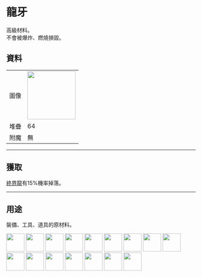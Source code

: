 # 龍牙
高級材料。  
不會被爆炸、燃燒損毀。

## 資料
<table>
    <tr><td align="end">圖像</td><td><img src="https://i.imgur.com/ZJn6ZOj.png" width="128"/></td></tr>
    <tr><td align="end">堆疊</td><td>64</td></tr>
    <tr><td align="end">附魔</td><td>無</td></tr>
</table>

---

## 獲取
[終界龍](https://minecraft.fandom.com/zh/wiki/終界龍)有15%機率掉落。

---

## 用途
裝備、工具、道具的原材料。  

<a href="fast_break_magic_wand.md"><img src="https://i.imgur.com/W49RaLU.png" width="48"/></a>
<a href="fast_fill_magic_wand.md"><img src="https://i.imgur.com/7cOnwYJ.png" width="48"/></a>
<a href="pickaxe.md"><img src="https://i.imgur.com/8Az4lnz.png" width="48"/></a>
<a href="axe.md"><img src="https://i.imgur.com/uysb6iv.png" width="48"/></a>
<a href="bow.md"><img src="https://i.imgur.com/OG1BKLZ.png" width="48"/></a>
<a href="sword.md"><img src="https://i.imgur.com/Pr9Lvlq.png" width="48"/></a>
<a href="shovel.md"><img src="https://i.imgur.com/PWVHzv7.png" width="48"/></a>
<a href="hoe.md"><img src="https://i.imgur.com/9KdiXDi.png" width="48"/></a>
<a href="helmet.md"><img src="https://i.imgur.com/zZtcnuU.png" width="48"/></a>
<a href="chestplate.md"><img src="https://i.imgur.com/A2lVkZG.png" width="48"/></a>
<a href="leggings.md"><img src="https://i.imgur.com/2GF9HK6.png" width="48"/></a>
<a href="boots.md"><img src="https://i.imgur.com/eTBvKLO.png" width="48"/></a>
<a href="rope.md"><img src="https://i.imgur.com/ZvzYK32.png" width="48"/></a>
<a href="rope.md"><img src="https://i.imgur.com/horYOR1.png" width="48"/></a>
<a href="rope.md"><img src="https://i.imgur.com/bLvlyCD.png" width="48"/></a>
<a href="rope.md"><img src="https://i.imgur.com/qvrHVFH.png" width="48"/></a>